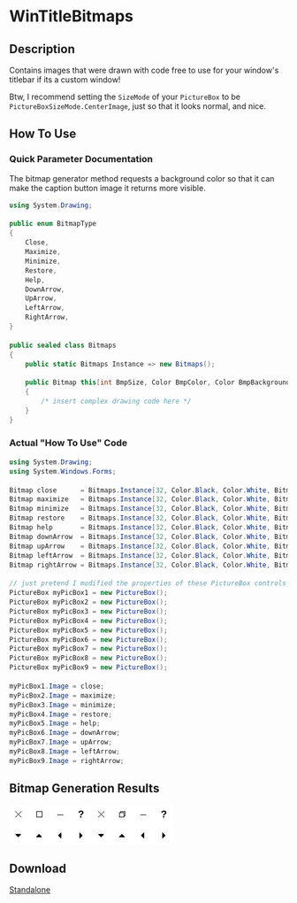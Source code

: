# WinTitleBitmaps
## Description
Contains images that were drawn with code free to use for your window's titlebar if its a custom window!<br/>

Btw, I recommend setting the `SizeMode` of your `PictureBox` to be `PictureBoxSizeMode.CenterImage`, just so that it looks normal, and nice.

## How To Use
### Quick Parameter Documentation
The bitmap generator method requests a background color so that it can make the caption button image it returns more visible.
```csharp
using System.Drawing;

public enum BitmapType
{
    Close,
    Maximize,
    Minimize,
    Restore,
    Help,
    DownArrow,
    UpArrow,
    LeftArrow,
    RightArrow,
}

public sealed class Bitmaps
{
    public static Bitmaps Instance => new Bitmaps();

    public Bitmap this[int BmpSize, Color BmpColor, Color BmpBackground, BitmapType BmpType]
    {
        /* insert complex drawing code here */
    }
}
```
### Actual "How To Use" Code
```csharp
using System.Drawing;
using System.Windows.Forms;

Bitmap close      = Bitmaps.Instance[32, Color.Black, Color.White, BitmapType.Close     ];
Bitmap maximize   = Bitmaps.Instance[32, Color.Black, Color.White, BitmapType.Maximize  ];
Bitmap minimize   = Bitmaps.Instance[32, Color.Black, Color.White, BitmapType.Minimize  ];
Bitmap restore    = Bitmaps.Instance[32, Color.Black, Color.White, BitmapType.Restore   ];
Bitmap help       = Bitmaps.Instance[32, Color.Black, Color.White, BitmapType.Help      ];
Bitmap downArrow  = Bitmaps.Instance[32, Color.Black, Color.White, BitmapType.DownArrow ];
Bitmap upArrow    = Bitmaps.Instance[32, Color.Black, Color.White, BitmapType.UpArrow   ];
Bitmap leftArrow  = Bitmaps.Instance[32, Color.Black, Color.White, BitmapType.LeftArrow ];
Bitmap rightArrow = Bitmaps.Instance[32, Color.Black, Color.White, BitmapType.RightArrow];

// just pretend I modified the properties of these PictureBox controls
PictureBox myPicBox1 = new PictureBox();
PictureBox myPicBox2 = new PictureBox();
PictureBox myPicBox3 = new PictureBox();
PictureBox myPicBox4 = new PictureBox();
PictureBox myPicBox5 = new PictureBox();
PictureBox myPicBox6 = new PictureBox();
PictureBox myPicBox7 = new PictureBox();
PictureBox myPicBox8 = new PictureBox();
PictureBox myPicBox9 = new PictureBox();

myPicBox1.Image = close;
myPicBox2.Image = maximize;
myPicBox3.Image = minimize;
myPicBox4.Image = restore;
myPicBox5.Image = help;
myPicBox6.Image = downArrow;
myPicBox7.Image = upArrow;
myPicBox8.Image = leftArrow;
myPicBox9.Image = rightArrow;
```

## Bitmap Generation Results
![](https://raw.githubusercontent.com/sh4d0w4RCH3R415/WinTitleBitmaps/master/screenshot%20of%20bitmaps.jpg)
![](https://raw.githubusercontent.com/sh4d0w4RCH3R415/WinTitleBitmaps/master/screenshot%20of%20bitmaps%202.jpg)

## Download
[Standalone](https://github.com/sh4d0w4RCH3R415/releases/download/1.2/WinTitleBitmaps.dll)
